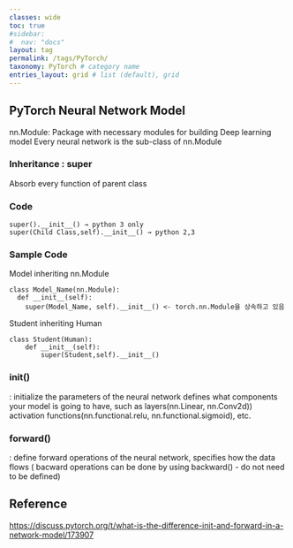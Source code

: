 ```yaml
---
classes: wide
toc: true
#sidebar:
#  nav: "docs"
layout: tag
permalink: /tags/PyTorch/
taxonomy: PyTorch # category name
entries_layout: grid # list (default), grid
---
```


## PyTorch Neural Network Model
nn.Module: Package with necessary modules for building Deep learning model
Every neural network is the sub-class of nn.Module

### Inheritance : super 
Absorb every function of parent class 

### Code
~~~
super().__init__() → python 3 only
super(Child Class,self).__init__() → python 2,3  
~~~

### Sample Code 
Model inheriting nn.Module
~~~
class Model_Name(nn.Module):
  def __init__(self):
    super(Model_Name, self).__init__() <- torch.nn.Module을 상속하고 있음 
~~~

Student inheriting Human  
~~~
class Student(Human):
    def __init__(self):
        super(Student,self).__init__()
~~~

### __init()__
: initialize the parameters of the neural network
defines what components your model is going to have, such as layers(nn.Linear, nn.Conv2d)) activation functions(nn.functional.relu, nn.functional.sigmoid), etc.

### forward()
: define forward operations of the neural network, specifies how the data flows 
( bacward operations can be done by using backward() - do not need to be defined)



## Reference
https://discuss.pytorch.org/t/what-is-the-difference-init-and-forward-in-a-network-model/173907
